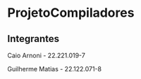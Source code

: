 # ProjetoCompiladores

## Integrantes 

Caio Arnoni - 22.221.019-7 

Guilherme Matias - 22.122.071-8
